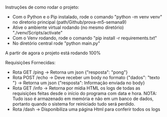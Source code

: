 Instruções de como rodar o projeto: 
- Com o Python e o Pip instalado, rode o comando "python -m venv venv" no diretorio principal (path/Github/prova-m5-semana9)
- Ative o ambiente virtual rodando (no mesmo diretório) "./venv/Scripts/activate"
- Com o Venv rodando, rode o comando "pip install -r requirements.txt"
- No diretório central rode "python main.py"

A partir de agora o projeto está rodando 100%

Requisições Fornecidas:
- Rota GET /ping -> Retorna um json {"resposta": "pong"}
- Rota POST /echo -> Deve receber um body no formato {"dados": "texto "} -> Retorna um json {"resposta": Informação enviada no body}
- Rota GET /info -> Retorna por mídia HTML os logs de todas as requisições feitas desde o início do programa com data e hora.
NOTA: Tudo isso é armazenado em memória e não em um banco de dados, portanto quando o sistema for reiniciado tudo será perdido. 
- Rota /dash -> Disponibiliza uma página Html para conferir todos os logs